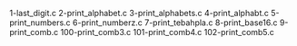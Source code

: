 1-last_digit.c 
2-print_alphabet.c 
3-print_alphabets.c 
4-print_alphabt.c 
5-print_numbers.c 
6-print_numberz.c 
7-print_tebahpla.c 
8-print_base16.c 
9-print_comb.c 
100-print_comb3.c 
101-print_comb4.c 
102-print_comb5.c
